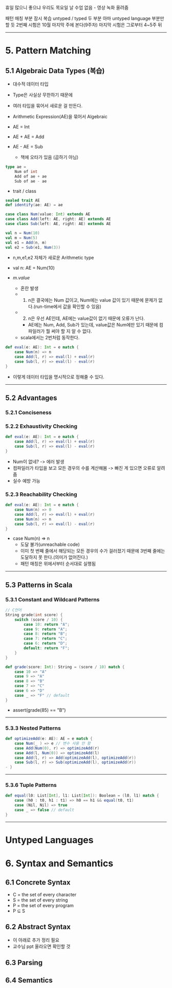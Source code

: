 휴일 많으니 좋으냐
우리도 목요일 날 수업 없음 - 영상 녹화 올려줌

패턴 매칭 부분 잠시 복습
untyped / typed 두 부분
아마 untyped language 부분만 할 듯
2번째 시험은 10월 마지막 주에 본다(9주차)
마지막 시험은 그로부터 4~5주 뒤

---
# 5. Pattern Matching
## 5.1 Algebraic Data Types (복습)
- 대수적 데이터 타입
- Type은 사실상 무한하기 때문에
- 여러 타입을 묶어서 새로운 걸 만든다.
- Arithmetic Expression(AE)을 묶어서 Algebraic

- AE = Int
- AE + AE = Add
- AE - AE = Sub
	- 책에 오타가 있음 (곱하기 아님)

```Scala
type ae = 
	Num of int
	Add of ae + ae
	Sub of ae - ae
```

- trait / class

```Scala
sealed trait AE
def identify(ae: AE) = ae

case class Num(value: Int) extends AE
case class Add(left: AE, right: AE) extends AE
case class Sub(left: AE, right: AE) extends AE

val n = Num(10)
val m = Num(5)
val e1 = Add(n, m)
val e2 = Sub(e1, Num(3))
```
- n,m,e1,e2 자체가 새로운 Arithmetic type

- val n: AE = Num(10)
- *m.value*
	- 혼란 발생
	- 1. n은 결국에는 Num 값이고, Num에는 value 값이 있기 때문에 문제가 없다.(run-time에서 값을 확인할 수 있음)
	- 2. n은 우선 AE인데, AE에는 value값이 없기 때문에 오류가 난다.
		- AE에는 Num, Add, Sub가 있는데, value값은 Num에만 있기 때문에 컴파일러가 뭘 써야 할 지 알 수 없다.
	- scala에서는 2번처럼 동작한다.

```Scala
def eval(e: AE): Int = e match { 
	case Num(n) => n 
	case Add(l, r) => eval(l) + eval(r) 
	case Sub(l, r) => eval(l) - eval(r) 
}
```
- 이렇게 데이터 타입을 명시적으로 정해줄 수 있다.

---
## 5.2 Advantages
### 5.2.1 Conciseness
### 5.2.2 Exhaustivity Checking
```Scala
def eval(e: AE): Int = e match {
	case Add(l, r) => eval(l) + eval(r)
	case Sub(l, r) => eval(l) - eval(r)
}
```
- Num이 없네? -> 에러 발생
- 컴파일러가 타입을 보고 모든 경우의 수를 계산해봄 -> 빠진 게 있으면 오류로 알려줌
- 실수 예방 가능

### 5.2.3 Reachability Checking
```Scala
def eval(e: AE): Int = e match { 
	case Num(n) => 0 
	case Add(l, r) => eval(l) + eval(r)
	case Num(n) => n 
	case Sub(l, r) => eval(l) - eval(r) 
}
```
- case Num(n) => n
	- 도달 불가(unreachable code)
	- 이미 첫 번째 줄에서 해당되는 모든 경우의 수가 걸러졌기 때문에 3번째 줄에는 도달하지 못 한다.(의미가 없어진다.)
	- 패턴 매칭은 위에서부터 순서대로 실행됨

---
## 5.3 Patterns in Scala
### 5.3.1 Constant and Wildcard Patterns
```C
// C언어
String grade(int score) { 
	switch (score / 10) { 
		case 10: return "A"; 
		case 9: return "A"; 
		case 8: return "B"; 
		case 7: return "C"; 
		case 6: return "D"; 
		default: return "F"; 
	} 
}
```

```Scala
def grade(score: Int): String = (score / 10) match { 
	case 10 => "A" 
	case 9 => "A" 
	case 8 => "B" 
	case 7 => "C" 
	case 6 => "D" 
	case _ => "F" // default
} 
```
- assert(grade(85) == "B")

---
### 5.3.3 Nested Patterns
```Scala
def optimizeAdd(e: AE): AE = e match { 
	case Num(_ ) => e // 변수 사용 안 함
	case Add(Num(0), r) => optimizeAdd(r) 
	case Add(l, Num(0)) => optimizeAdd(l) 
	case Add(l, r) => Add(optimizeAdd(l), optimizeAdd(r)) 
	case Sub(l, r) => Sub(optimizeAdd(l), optimizeAdd(r)) 
- }
```

---
### 5.3.6 Tuple Patterns
```Scala
def equal(l0: List[Int], l1: List[Int]): Boolean = (l0, l1) match { 
	case (h0 : t0, h1 : t1) => h0 == h1 && equal(t0, t1) 
	case (Nil, Nil) => true 
	case _ => false // default
}
```

---
# **Untyped Languages**
# 6. Syntax and Semantics
## 6.1 Concrete Syntax
- C = the set of every character
- S = the set of every string
- P = the set of every program
- P $\subseteq$ S
## 6.2 Abstract Syntax
- 이 아래로 추가 정리 필요
- 교수님 ppt 올라오면 확인할 것
## 6.3 Parsing
## 6.4 Semantics
